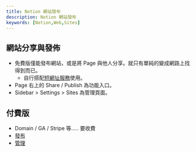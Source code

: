 ```yaml
---
title: Notion 網站發布
description: Notion 網站發布
keywords: [Notion,Web,Sites]
---
```


## 網站分享與發佈
* 免費版僅能發布網站，或是將 Page 與他人分享。就只有單純的變成網路上找得到而已。
    * 自行搭配[短網址服務](https://tinyurl.com/app)使用。  
* Page 右上的 Share / Publish 為功能入口。
* Sidebar > Settings > Sites 為管理頁面。


## 付費版
* Domain / GA / Stripe 等..... 要收費
* [發布](https://www.notion.com/zh-tw/help/public-pages-and-web-publishing)
* [管理](https://www.notion.com/help/manage-your-notion-sites)